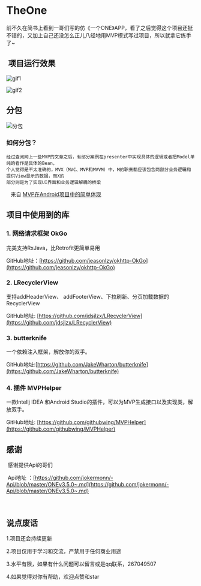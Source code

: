 # TheOne

前不久在简书上看到一哥们写的仿《一个ONE》APP，看了之后觉得这个项目还挺不错的，又加上自己还没怎么正儿八经地用MVP模式写过项目，所以就拿它练手了~






##  项目运行效果

![gif1](https://github.com/smashinggit/TheOne/blob/master/gif/gif1.gif)

![gif2](https://github.com/smashinggit/TheOne/blob/master/gif/gif2.gif)



## 分包
![分包](https://github.com/smashinggit/TheOne/blob/master/gif/分包.png)

### 如何分包？

    经过查阅网上一些MVP的文章之后，有部分案例在presenter中实现具体的逻辑或者把Model单纯的看作是具体的Bean，
    个人觉得是不太准确的，MVX（MVC、MVP和MVVM）中，M的职责都应该包含两部分业务逻辑和提供View显示的数据，而X的
    部分则是为了实现UI界面和业务逻辑解耦的桥梁   
    
    来自 [MVP在Android项目中的简单体现](http://blog.csdn.net/jiujiedexiaoming/article/details/54927617)
    
    
    
## 项目中使用到的库
 
### 1.  网络请求框架    OkGo
 
   完美支持RxJava，比Retrofit更简单易用
    
   GitHub地址：[https://github.com/jeasonlzy/okhttp-OkGo](https://github.com/jeasonlzy/okhttp-OkGo)
    
    
### 2. LRecyclerView
 
   支持addHeaderView、 addFooterView、下拉刷新、分页加载数据的RecyclerView
   
   GitHub地址: [https://github.com/jdsjlzx/LRecyclerView](https://github.com/jdsjlzx/LRecyclerView)
   
   
### 3. butterknife
 
  一个依赖注入框架，解放你的双手。
  
   GitHub地址:[https://github.com/JakeWharton/butterknife](https://github.com/JakeWharton/butterknife)
   
   
### 4. 插件 MVPHelper
 
   一款Intellj IDEA 和Android Studio的插件，可以为MVP生成接口以及实现类，解放双手。
   
   GitHub地址: [https://github.com/githubwing/MVPHelper](https://github.com/githubwing/MVPHelper)
   
   
   
   
## 感谢

  感谢提供Api的哥们
  
  Api地址 ：[https://github.com/jokermonn/-Api/blob/master/ONEv3.5.0~.md](https://github.com/jokermonn/-Api/blob/master/ONEv3.5.0~.md)
  
  
  
  
## 说点废话

   1.项目还会持续更新
   
   2.项目仅用于学习和交流，严禁用于任何商业用途
   
   3.水平有限，如果有什么问题可以留言或是qq联系，267049507
   
   4.如果觉得对你有帮助，欢迎点赞和star
   
   
  
  

 
 
 
 
  
  
   
